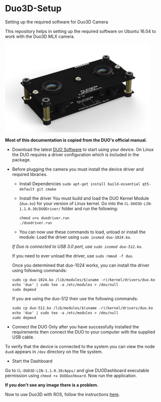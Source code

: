 # Duo3D-Setup
Setting up the required software for Duo3D Camera

This repository helps in setting up the required software on Ubuntu 16.04 to work with the Duo3D MLX camera. 

[<img src="assets/Duo3D.png" width="480" />]() <br>

**Most of this documentation is copied from the DUO's official manual.**

- Download the latest [DUO Software](https://drive.google.com/file/d/1QYQIDzuV23RlJEeVAne4mnD2MmMrOfC1/view?usp=sharing) to start using your device. On Linux the DUO requires a driver configuration which is included in the package.

- Before plugging the camera you must install the device driver and required libraries. 

	- Install Dependencies
		`sudo apt-get install build-essential qt5-default git cmake`
	- Install the driver
		You must build and load the DUO Kernel Module (`duo.ko`) for your version of Linux kernel. Go into the `CL-DUO3D-LIN-1.1.0.30/DUODriver/` folder and run the following:
		
		```
		chmod u+x duodriver.run
		./duodriver.run
		```
	- You can now use these commands to load, unload or install the module:
	Load the driver using `sudo insmod duo-1024.ko`. 

	*If Duo is connected to USB 3.0 port, use `sudo insmod duo-512.ko`*.

	If you need to ever unload the driver, use `sudo rmmod -f duo`.

	Once you determined that duo-1024 works, you can install the driver using following commands:
	```
	sudo cp duo-1024.ko /lib/modules/$(uname -r)/kernel/drivers/duo.ko
	echo 'duo' | sudo tee -a /etc/modules > /dev/null
	sudo depmod
	```

	If you are using the duo-512 then use the following commands:
	```
	sudo cp duo-512.ko /lib/modules/$(uname -r)/kernel/drivers/duo.ko
	echo 'duo' | sudo tee -a /etc/modules > /dev/null
	sudo depmod
	```

- Connect the DUO
Only after you have successfully installed the requirements then connect the DUO to your computer with the supplied USB cable.

To verify that the device is connected to the system you can view the node `duo0` appears in `/dev` directory on the file system.

- Start the Dashboard

Go to `CL-DUO3D-LIN-1.1.0.30/Apps/` and give DUODashboard executable permission using `chmod +x DUODashboard`. Now run the application. 

**If you don't see any image there is a problem.**

Now to use Duo3D with ROS, follow the instructions [here](http://wiki.ros.org/duo3d-driver).